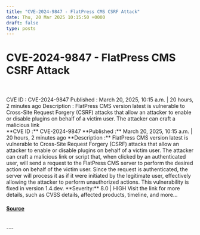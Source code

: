 ```yaml
---
title: "CVE-2024-9847 - FlatPress CMS CSRF Attack"
date: Thu, 20 Mar 2025 10:15:50 +0000
draft: false
type: posts
---
```

# CVE-2024-9847 - FlatPress CMS CSRF Attack

<br/>

<br/>
 CVE ID : CVE-2024-9847 Published : March 20, 2025, 10:15 a.m. | 20 hours, 2 minutes ago Description : FlatPress CMS version latest is vulnerable to Cross-Site Request Forgery (CSRF) attacks that allow an attacker to enable or disable plugins on behalf of a victim user. The attacker can craft a malicious link
<br/>
**CVE ID :** CVE-2024-9847  
**Published :** March 20, 2025, 10:15 a.m. | 20 hours, 2 minutes ago  
**Description :** FlatPress CMS version latest is vulnerable to Cross-Site Request Forgery (CSRF) attacks that allow an attacker to enable or disable plugins on behalf of a victim user. The attacker can craft a malicious link or script that, when clicked by an authenticated user, will send a request to the FlatPress CMS server to perform the desired action on behalf of the victim user. Since the request is authenticated, the server will process it as if it were initiated by the legitimate user, effectively allowing the attacker to perform unauthorized actions. This vulnerability is fixed in version 1.4.dev.  
**Severity:** 8.0 | HIGH  
Visit the link for more details, such as CVSS details, affected products, timeline, and more...

#### [Source](https://cvefeed.io/vuln/detail/CVE-2024-9847)

<br/>
---

